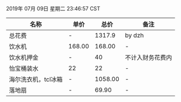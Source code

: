2019年 07月 09日 星期二 23:46:57 CST

|名称|单价|总价|备注|
| ------ | ------ | ------ | ------ |
|总花费|-|1317.9|by dzh|
|饮水机|168.00|168.00|-|
|饮水机押金|-|40|不计入财务花费内|
|怡宝桶装水|22|22|-|
|海尔洗衣机，tcl冰箱|-|1058.00|-|
|落地扇|-|69.90|-|
